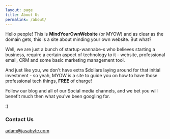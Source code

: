```yaml
---
layout: page
title: About Us
permalink: /about/
---
```


Hello people! This is **MindYourOwnWebsite** (or MYOW) and as clear as the domain gets, this is a site about minding your own website. But what?

Well, we are just a bunch of startup-wannabe-s who believes  starting a business, require a certain aspect of technology to it - website, professional email, CRM and some basic marketing management tool.

And just like you, we don't have extra $dollars laying around for that initial investment - so yeah, MYOW is a site to guide you on how to have those professional tech things, **FREE** of charge!

Follow our blog and all of our Social media channels, and we bet you will benefit much then what you've been googling for. 

:)

### Contact Us

[adam@jasabyte.com](mailto:adam@jasabyte.com)
<!--stackedit_data:
eyJoaXN0b3J5IjpbMjA5NDEzNDAwNl19
-->